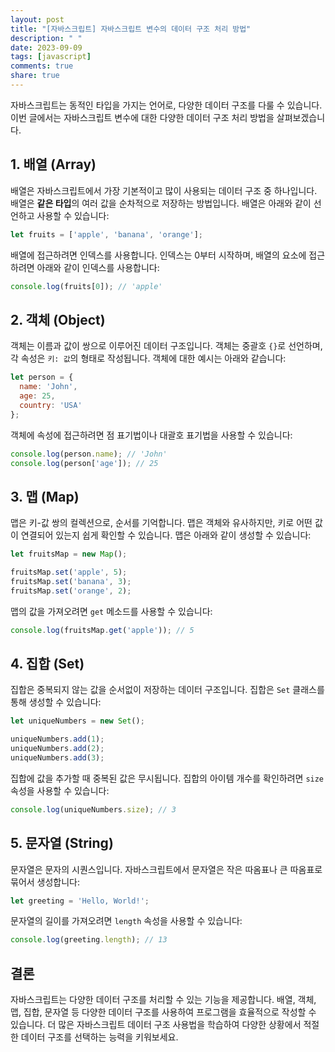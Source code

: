 ```yaml
---
layout: post
title: "[자바스크립트] 자바스크립트 변수의 데이터 구조 처리 방법"
description: " "
date: 2023-09-09
tags: [javascript]
comments: true
share: true
---
```


자바스크립트는 동적인 타입을 가지는 언어로, 다양한 데이터 구조를 다룰 수 있습니다. 이번 글에서는 자바스크립트 변수에 대한 다양한 데이터 구조 처리 방법을 살펴보겠습니다.

## 1. 배열 (Array)

배열은 자바스크립트에서 가장 기본적이고 많이 사용되는 데이터 구조 중 하나입니다. 배열은 **같은 타입**의 여러 값을 순차적으로 저장하는 방법입니다. 배열은 아래와 같이 선언하고 사용할 수 있습니다:

```javascript
let fruits = ['apple', 'banana', 'orange'];
```

배열에 접근하려면 인덱스를 사용합니다. 인덱스는 0부터 시작하며, 배열의 요소에 접근하려면 아래와 같이 인덱스를 사용합니다:

```javascript
console.log(fruits[0]); // 'apple'
```

## 2. 객체 (Object)

객체는 이름과 값이 쌍으로 이루어진 데이터 구조입니다. 객체는 중괄호 `{}`로 선언하며, 각 속성은 `키: 값`의 형태로 작성됩니다. 객체에 대한 예시는 아래와 같습니다:

```javascript
let person = {
  name: 'John',
  age: 25,
  country: 'USA'
};
```

객체에 속성에 접근하려면 점 표기법이나 대괄호 표기법을 사용할 수 있습니다:

```javascript
console.log(person.name); // 'John'
console.log(person['age']); // 25
```

## 3. 맵 (Map)

맵은 키-값 쌍의 컬렉션으로, 순서를 기억합니다. 맵은 객체와 유사하지만, 키로 어떤 값이 연결되어 있는지 쉽게 확인할 수 있습니다. 맵은 아래와 같이 생성할 수 있습니다:

```javascript
let fruitsMap = new Map();

fruitsMap.set('apple', 5);
fruitsMap.set('banana', 3);
fruitsMap.set('orange', 2);
```

맵의 값을 가져오려면 `get` 메소드를 사용할 수 있습니다:

```javascript
console.log(fruitsMap.get('apple')); // 5
```

## 4. 집합 (Set)

집합은 중복되지 않는 값을 순서없이 저장하는 데이터 구조입니다. 집합은 `Set` 클래스를 통해 생성할 수 있습니다:

```javascript
let uniqueNumbers = new Set();

uniqueNumbers.add(1);
uniqueNumbers.add(2);
uniqueNumbers.add(3);
```

집합에 값을 추가할 때 중복된 값은 무시됩니다. 집합의 아이템 개수를 확인하려면 `size` 속성을 사용할 수 있습니다:

```javascript
console.log(uniqueNumbers.size); // 3
```

## 5. 문자열 (String)

문자열은 문자의 시퀀스입니다. 자바스크립트에서 문자열은 작은 따옴표나 큰 따옴표로 묶어서 생성합니다:

```javascript
let greeting = 'Hello, World!';
```

문자열의 길이를 가져오려면 `length` 속성을 사용할 수 있습니다:

```javascript
console.log(greeting.length); // 13
```

## 결론

자바스크립트는 다양한 데이터 구조를 처리할 수 있는 기능을 제공합니다. 배열, 객체, 맵, 집합, 문자열 등 다양한 데이터 구조를 사용하여 프로그램을 효율적으로 작성할 수 있습니다. 더 많은 자바스크립트 데이터 구조 사용법을 학습하여 다양한 상황에서 적절한 데이터 구조를 선택하는 능력을 키워보세요.